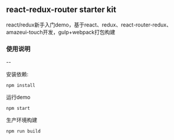 

## react-redux-router starter kit


react/redux新手入门demo，基于react、redux、react-router-redux、amazeui-touch开发，gulp+webpack打包构建

### 使用说明
--

安装依赖:
```
npm install
```

运行demo
```
npm start
```

生产环境构建
```
npm run build
```


